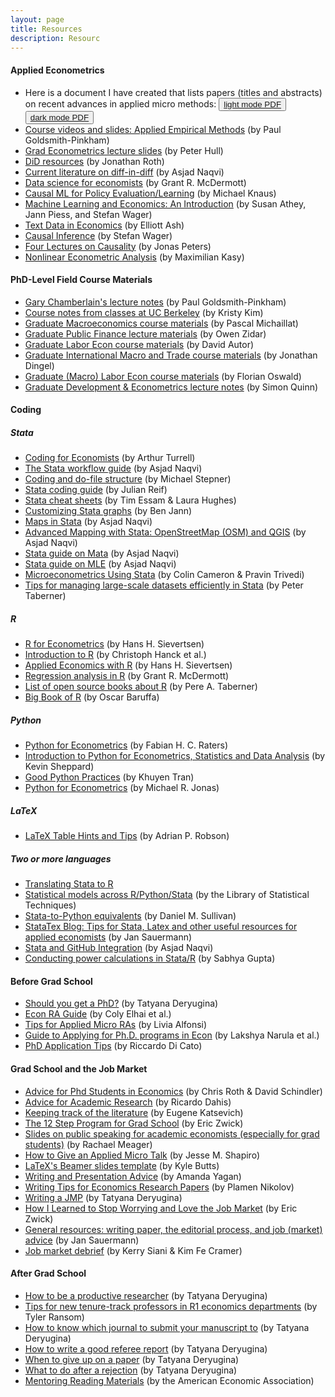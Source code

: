 ```yaml
---
layout: page
title: Resources
description: Resourc
---
```


#### Applied Econometrics
* Here is a document I have created that lists papers (titles and abstracts) on recent advances in applied micro methods: <button type="button" class="btn btn-xs btn-default"><a href="/PublicGoods/applied_micro_methods.pdf">light mode PDF</a></button> <button type="button" class="btn btn-xs btn-default"><a href="/PublicGoods/applied_micro_methods_dark_mode.pdf">dark mode PDF</a></button>
* <a href="https://github.com/paulgp/applied-methods-phd">Course videos and slides: Applied Empirical Methods</a> (by Paul Goldsmith-Pinkham)
* <a href="https://about.peterhull.net/metrix">Grad Econometrics lecture slides</a> (by Peter Hull)
* <a href="https://www.jonathandroth.com/did-resources/">DiD resources</a> (by Jonathan Roth)
* <a href="https://github.com/asjadnaqvi/DiD">Current literature on diff-in-diff</a> (by Asjad Naqvi)
* <a href="https://github.com/uo-ec607">Data science for economists</a> (by Grant R. McDermott)
* <a href="https://github.com/MCKnaus/causalML-teaching">Causal ML for Policy Evaluation/Learning</a> (by Michael Knaus)
* <a href="https://www.youtube.com/playlist?list=PLxq_lXOUlvQAoWZEqhRqHNezS30lI49G-">Machine Learning and Economics: An Introduction</a> (by Susan Athey, Jann Piess, and Stefan Wager)
* <a href="https://docs.google.com/document/d/14hFLKAwllLOHD45hS_xtGA3xWirNmcV9Bt0M_PNnxhA/edit">Text Data in Economics</a> (by Elliott Ash)
* <a href="https://web.stanford.edu/~swager/stats361.pdf">Causal Inference</a> (by Stefan Wager)
* <a href="https://stat.mit.edu/news/four-lectures-causality/">Four Lectures on Causality</a> (by Jonas Peters)
* <a href="https://maxkasy.github.io/home/Nonlineareconometrics_MIT_2022/">Nonlinear Econometric Analysis</a> (by Maximilian Kasy)

#### PhD-Level Field Course Materials
* <a href="https://github.com/paulgp/GaryChamberlainLectureNotes">Gary Chamberlain's lecture notes</a> (by Paul Goldsmith-Pinkham)
* <a href="https://kristykim.github.io">Course notes from classes at UC Berkeley</a> (by Kristy Kim)
* <a href="https://www.pascalmichaillat.org/t3.html">Graduate Macroeconomics course materials</a> (by Pascal Michaillat)
* <a href="https://scholar.princeton.edu/zidar/classes">Graduate Public Finance lecture materials</a> (by Owen Zidar)
* <a href="https://economics.mit.edu/faculty/dautor/courses">Graduate Labor Econ course materials</a> (by David Autor)
* <a href="https://github.com/jdingel/econ35101">Graduate International Macro and Trade course materials</a> (by Jonathan Dingel)
* <a href="https://floswald.github.io/ScPo-Labor/index.html">Graduate (Macro) Labor Econ course materials</a> (by Florian Oswald)
* <a href="http://www.simonrquinn.com/teaching/">Graduate Development & Econometrics lecture notes</a> (by Simon Quinn)

#### Coding

##### Stata
* <a href="https://aeturrell.github.io/coding-for-economists/intro.html">Coding for Economists</a> (by Arthur Turrell)
* <a href="https://medium.com/the-stata-guide/the-stata-workflow-guide-52418ce35006">The Stata workflow guide</a> (by Asjad Naqvi)
* <a href="https://github.com/michaelstepner/healthinequality-code/tree/main/code">Coding and do-file structure</a> (by Michael Stepner)
* <a href="https://julianreif.com/guide/#other-helpful-links">Stata coding guide</a> (by Julian Reif)
* <a href="https://www.stata.com/bookstore/stata-cheat-sheets/">Stata cheat sheets</a> (by Tim Essam & Laura Hughes)
* <a href="http://repec.sowi.unibe.ch/files/wp30/Jann-2018-grstyle-set.pdf">Customizing Stata graphs</a> (by Ben Jann)
* <a href="https://medium.com/the-stata-guide/maps-in-stata-ii-fcb574270269">Maps in Stata</a> (by Asjad Naqvi)
* <a href="https://medium.com/the-stata-guide/advanced-mapping-with-stata-openstreetmap-osm-and-qgis-412c04d8ddd1">Advanced Mapping with Stata: OpenStreetMap (OSM) and QGIS</a> (by Asjad Naqvi)
* <a href="https://medium.com/the-stata-guide/mata-statas-end-game-5983c0ee11bd?source=social.tw&_branch_match_id=955508410231803293">Stata guide on Mata</a> (by Asjad Naqvi)
* <a href="https://medium.com/the-stata-guide/maximum-likelihood-estimation-mle-88b869158a7d">Stata guide on MLE</a> (by Asjad Naqvi)
* <a href="http://cameron.econ.ucdavis.edu/musbook/MUS2_Draft_Contents_November_2020.pdf">Microeconometrics Using Stata</a> (by Colin Cameron & Pravin Trivedi)
* <a href="https://www.peretaberner.eu/tips-for-managing-large-scale-datasets-efficiently-in-stata/">Tips for managing large-scale datasets efficiently in Stata</a> (by Peter Taberner)

##### R
* <a href="[https://hhsievertsen.shinyapps.io/r_introduction/](https://www.econometrics-with-r.org/ITER.pdf)">R for Econometrics</a> (by Hans H. Sievertsen)
* <a href="https://hhsievertsen.shinyapps.io/r_introduction/">Introduction to R</a> (by Christoph Hanck et al.)
* <a href="https://hhsievertsen.github.io/applied_econ_with_r/">Applied Economics with R</a> (by Hans H. Sievertsen)
* <a href="https://raw.githack.com/uo-ec607/lectures/master/08-regression/08-regression.html">Regression analysis in R</a> (by Grant R. McDermott)
* <a href="https://www.peretaberner.eu/list-of-open-source-books-about-r/">List of open source books about R</a> (by Pere A. Taberner)
* <a href="https://www.bigbookofr.com/index.html">Big Book of R</a> (by Oscar Baruffa)

##### Python 
* <a href="https://pyecon.org/down/pyecon.pdf">Python for Econometrics</a> (by Fabian H. C. Raters)
* <a href="https://colab.research.google.com/github/khuyentran1401/Efficient_Python_tricks_and_tools_for_data_scientists/blob/master/Chapter1/good_practices.ipynb">Introduction to Python for Econometrics, Statistics and Data Analysis</a> (by Kevin Sheppard)
* <a href="https://colab.research.google.com/github/khuyentran1401/Efficient_Python_tricks_and_tools_for_data_scientists/blob/master/Chapter1/good_practices.ipynb">Good Python Practices</a> (by Khuyen Tran)
* <a href="https://www.youtube.com/watch?v=kltX6XofxG0&feature=youtu.be">Python for Econometrics</a> (by Michael R. Jonas)

##### LaTeX
* <a href="https://statatexblog.com/wp-content/uploads/2013/09/tabletricks_latex.pdf">LaTeX Table Hints and Tips</a> (by Adrian P. Robson)

##### Two or more languages
* <a href="https://stata2r.github.io">Translating Stata to R</a>
* <a href="https://lost-stats.github.io">Statistical models across R/Python/Stata</a> (by the Library of Statistical Techniques)
* <a href="http://www.danielmsullivan.com/pages/tutorial_stata_to_python.html">Stata-to-Python equivalents</a> (by Daniel M. Sullivan)
* <a href="https://statatexblog.com">StataTex Blog: Tips for Stata, Latex and other useful resources for applied economists</a> (by Jan Sauermann)
* <a href="https://medium.com/the-stata-guide/stata-and-github-integration-8c87ddf9784a">Stata and GitHub Integration</a> (by Asjad Naqvi)
* <a href="https://github.com/J-PAL/Sample_Size_and_Power">Conducting power calculations in Stata/R</a> (by Sabhya Gupta)

#### Before Grad School
* <a href="https://tatyana-57116.medium.com/should-you-get-a-phd-1625c175cc1">Should you get a PhD?</a> (by Tatyana Deryugina)
* <a href="https://raguide.github.io">Econ RA Guide</a> (by Coly Elhai et al.)
* <a href="https://www.dropbox.com/s/eej9n1ywknlzcu6/Applied%20Tips%20for%20Applied%20Micro%20RAs.pdf?dl=0">Tips for Applied Micro RAs</a> (by Livia Alfonsi)
* <a href="https://twitter.com/logwithbasee/status/1406924226393612295?s=20">Guide to Applying for Ph.D. programs in Econ</a> (by Lakshya Narula et al.)
* <a href="https://riccardodicato.wordpress.com/2021/04/23/phd_application_tips/">PhD Application Tips</a> (by Riccardo Di Cato)

#### Grad School and the Job Market
* <a href="https://sites.google.com/view/econgradadvice/">Advice for Phd Students in Economics</a> (by Chris Roth & David Schindler)
* <a href="http://www.ricardodahis.com/files/papers/Dahis_Advice_Research.pdf">Advice for Academic Research</a> (by Ricardo Dahis)
* <a href="https://ekatsevi.github.io/literature/">Keeping track of the literature</a> (by Eugene Katsevich)
* <a href="http://www.ericzwick.com/public_goods/twelve_steps.pdf">The 12 Step Program for Grad School</a> (by Eric Zwick)
* <a href="https://mfr.osf.io/render?url=https%3A%2F%2Fosf.io%2Fd8wm9%2Fdownload">Slides on public speaking for academic economists (especially for grad students)</a> (by Rachael Meager)
* <a href="https://www.brown.edu/Research/Shapiro/pdfs/applied_micro_slides.pdf">How to Give an Applied Micro Talk</a> (by Jesse M. Shapiro)
* <a href="https://github.com/kylebutts/templates/blob/master/latex-slides/slides.tex">LaTeX's Beamer slides template</a> (by Kyle Butts)
* <a href="https://sites.google.com/site/amandayagan/writingadvice?authuser=0">Writing and Presentation Advice</a> (by Amanda Yagan)
* <a href="https://www.iza.org/publications/dp/15057">Writing Tips for Economics Research Papers</a> (by Plamen Nikolov)
* <a href="https://twitter.com/TDeryugina/status/1428353535414992914?s=20">Writing a JMP</a> (by Tatyana Deryugina)
* <a href="http://www.ericzwick.com/public_goods/love_the_market.pdf">How I Learned to Stop Worrying and Love the Job Market</a> (by Eric Zwick)
* <a href="https://statatexblog.com/useful-links/">General resources: writing paper, the editorial process, and job (market) advice</a> (by Jan Sauermann)
* <a href="https://www.kimfecramer.com/public-goods">Job market debrief</a> (by Kerry Siani & Kim Fe Cramer)

#### After Grad School
* <a href="https://blog.academicsequitur.com/2019/03/18/how-to-be-a-productive-researcher/">How to be a productive researcher</a> (by Tatyana Deryugina)
* <a href="https://tyleransom.medium.com/tips-for-new-tenure-track-professors-in-r1-economics-departments-fa2e9977d09c0">Tips for new tenure-track professors in R1 economics departments</a> (by Tyler Ransom)
* <a href="https://blog.academicsequitur.com/2019/02/17/how-to-pick-which-journal-to-submit-your-manuscript-to/">How to know which journal to submit your manuscript to</a> (by Tatyana Deryugina)
* <a href="https://blog.academicsequitur.com/2019/06/30/how-to-write-a-good-referee-report/">How to write a good referee report</a> (by Tatyana Deryugina)
* <a href="https://blog.academicsequitur.com/2019/03/05/when-to-give-up-on-a-paper/">When to give up on a paper</a> (by Tatyana Deryugina)
* <a href="https://blog.academicsequitur.com/2019/02/25/what-to-do-after-a-rejection/">What to do after a rejection</a> (by Tatyana Deryugina)
* <a href="https://www.aeaweb.org/about-aea/committees/cswep/mentoring/reading">Mentoring Reading Materials</a> (by the American Economic Association)
